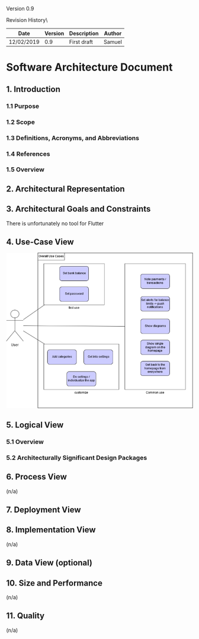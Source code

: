 Version 0.9
 
Revision History\
			
| Date       | Version | Description   | Author        |
|------------|---------|---------------|---------------|
| 12/02/2019 | 0.9     | First draft   | Samuel        |


# Software Architecture Document
## 1. Introduction
### 1.1	Purpose

### 1.2	Scope
### 1.3	Definitions, Acronyms, and Abbreviations
### 1.4	References
### 1.5	Overview

## 2. Architectural Representation 

## 3. Architectural Goals and Constraints 
There is unfortunately no tool for Flutter
## 4. Use-Case View
![Our overall Usecas](./OverallUsecases.png)
## 5. Logical View 
### 5.1	Overview
### 5.2	Architecturally Significant Design Packages

## 6. Process View 
(n/a)

## 7. Deployment View 

## 8. Implementation View 
(n/a)

## 9. Data View (optional)

## 10. Size and Performance
(n/a)

## 11. Quality 
(n/a)

